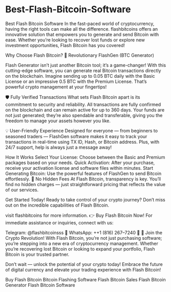 # Best-Flash-Bitcoin-Software
Best Flash Bitcoin Software
In the fast-paced world of cryptocurrency, having the right tools can make all the difference. flashbitcoins offers an innovative solution that empowers you to generate and send Bitcoin with ease. Whether you’re looking to recover lost funds or explore new investment opportunities, Flash Bitcoin has you covered!


Why Choose Flash Bitcoin?
🚀 Revolutionary FlashGen (BTC Generator)

Flash Generator isn’t just another Bitcoin tool; it’s a game-changer! With this cutting-edge software, you can generate real Bitcoin transactions directly on the blockchain. Imagine sending up to 0.05 BTC daily with the Basic License or an impressive 0.5 BTC with the Premium License. That’s powerful crypto management at your fingertips!

🛡️ Fully Verified Transactions
What sets Flash Bitcoin apart is its commitment to security and reliability. All transactions are fully confirmed on the blockchain and can remain active for up to 360 days. Your funds are not just generated; they’re also spendable and transferable, giving you the freedom to manage your assets however you like.

💡 User-Friendly Experience
Designed for everyone — from beginners to seasoned traders — FlashGen software makes it easy to track your transactions in real-time using TX ID, Hash, or Bitcoin address. Plus, with 24/7 support, help is always just a message away!

How It Works
Select Your License: Choose between the Basic and Premium packages based on your needs.
Quick Activation: After your purchase, receive your activation license and software files within minutes.
Start Generating Bitcoin: Use the powerful features of FlashGen to send Bitcoin effortlessly.
💸 No Hidden Fees
At Flash Bitcoin, transparency is key. You’ll find no hidden charges — just straightforward pricing that reflects the value of our services.

Get Started Today!
Ready to take control of your crypto journey? Don’t miss out on the incredible capabilities of Flash Bitcoin.


visit flashbitcoins for more information.
👉 Buy Flash Bitcoin Now!
For immediate assistance or inquiries, connect with us:

Telegram: @flashbitcoinsss 📱
WhatsApp: ++1 (816) 267–7240 💬
🌟 Join the Crypto Revolution!
With Flash Bitcoin, you’re not just purchasing software; you’re stepping into a new era of cryptocurrency management. Whether you’re recovering lost Bitcoin or looking to expand your portfolio, Flash Bitcoin is your trusted partner.

Don’t wait — unlock the potential of your crypto today! Embrace the future of digital currency and elevate your trading experience with Flash Bitcoin!

Buy Flash Bitcoin
Bitcoin Flashing Software
Flash Bitcoin Sales
Flash Bitcoin Generator
Flash Bitcoin Software
